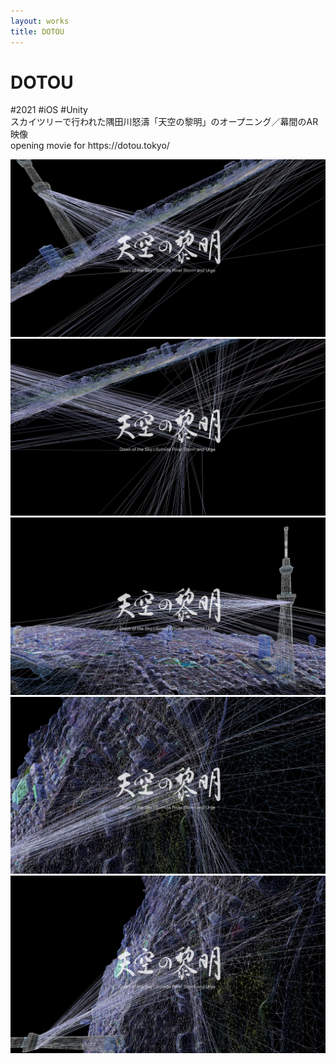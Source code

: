 ```yaml
---
layout: works
title: DOTOU
---
```


# DOTOU

<div class="tags">#2021 #iOS #Unity</div>

<div class="description">
スカイツリーで行われた隅田川怒濤「天空の黎明」のオープニング／幕間のAR映像<br/>
opening movie for https://dotou.tokyo/
</div>

![00](./dotou0.png)
![01](./dotou1.png)
![02](./dotou2.png)
![03](./dotou3.png)
![04](./dotou4.png)
